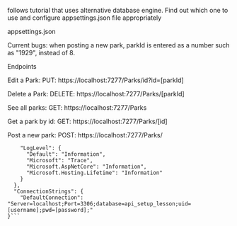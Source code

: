 follows tutorial that uses alternative database engine. Find out which one to use and configure appsettings.json file appropriately 

appsettings.json

Current bugs:
when posting a new park, parkId is entered as a number such as "1929", instead of 8.

Endpoints

Edit a Park:
PUT: https://localhost:7277/Parks/id?id=[parkId]

Delete a Park:
DELETE: https://localhost:7277/Parks/[parkId]

See all parks:
GET: https://localhost:7277/Parks

Get a park by id:
GET: https://localhost:7277/Parks/[id]

Post a new park:
POST: https://localhost:7277/Parks/





``` "Logging": {
    "LogLevel": {
      "Default": "Information",
      "Microsoft": "Trace",
      "Microsoft.AspNetCore": "Information",
      "Microsoft.Hosting.Lifetime": "Information"
    }
  },
  "ConnectionStrings": {
    "DefaultConnection": "Server=localhost;Port=3306;database=api_setup_lesson;uid=[username];pwd=[password];"
}```